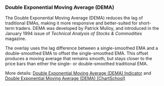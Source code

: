 ### Double Exponential Moving Average (DEMA)

The Double Exponential Moving Average (DEMA) reduces the lag of traditional EMAs, making it more responsive and better-suited for short-term traders. DEMA was developed by Patrick Mulloy, and introduced in the January 1994 issue of *Technical Analysis of Stocks & Commodities* magazine.

The overlay uses the lag difference between a single-smoothed EMA and a double-smoothed EMA to offset the single-smoothed EMA. This offset produces a moving average that remains smooth, but stays closer to the price bars than either the single- or double-smoothed traditional EMA.

More details: [Double Exponential Moving Average (DEMA) Indicator](https://ctrader.com/algos/indicators/show/2877) and [Double Exponential Moving Average (DEMA) [ChartSchool]](https://school.stockcharts.com/doku.php?id=technical_indicators:dema)

